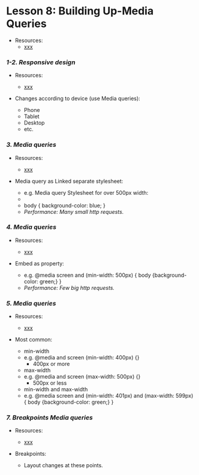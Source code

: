 # Lesson 8: Building Up-Media Queries
- Resources:
	- [xxx](https://xxx)

### *1-2. Responsive design*
- Resources:
	- [xxx](https://xxx)

- Changes according to device (use Media queries): 
	- Phone
	- Tablet
	- Desktop
	- etc.

### *3. Media queries*
- Resources:
	- [xxx](https://xxx)

- Media query as Linked separate stylesheet: 
	- e.g. Media query Stylesheet for over 500px width: 
	- <link rel="stylesheet" media="screen and (min-width:500px)" href="over500.css">
	- body {
		background-color: blue;
	  }
	- *Performance: Many small http requests.*

### *4. Media queries*
- Resources:
	- [xxx](https://xxx)

- Embed as property: 
	- e.g. @media screen and (min-width: 500px) {
				body {background-color: green;}
           } 
    - *Performance: Few big http requests.*

### *5. Media queries*
- Resources:
	- [xxx](https://xxx)

- Most common: 
	- min-width
	- e.g. @media and screen (min-width: 400px) {}
		- 400px or more
	- max-width
	- e.g. @media and screen (max-width: 500px) {}
		- 500px or less
	- min-width and max-width
	- e.g. @media screen and (min-width: 401px) and (max-width: 599px) {
        body {background-color: green;}
      }


### *7. Breakpoints Media queries*
- Resources:
	- [xxx](https://xxx)

- Breakpoints: 
	- Layout changes at these points.



